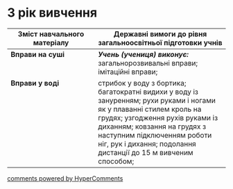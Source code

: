 <div id="hypercomments_widget" class="js-hypercomments-widget invisible"></div>

# 3 рік вивчення

<table>
  <tr>
    <td width="40%" align="center"><b>Зміст навчального матеріалу</b></td>
    <td width="60%" align="center"><b>Державні вимоги до рівня загальноосвітньої підготовки учнів</b></td>
  </tr>
<tbody>
  <tr>
    <td width="40%" style="vertical-align:top !important;">
    <b>Вправи на суші</b>
    </td>
    <td width="60%" style="vertical-align:top !important;">
	   <i><b>Учень (учениця) виконує:</b></i><br>
	   загальнорозвивальні вправи; імітаційні вправи;
	  </td>
  </tr>
  <tr>
    <td width="40%" style="vertical-align:top !important;">
    <b>Вправи у воді</b>
    </td>
    <td width="60%" style="vertical-align:top !important;">
     стрибок у воду з бортика; багатократні видихи у воду із зануренням; рухи руками і ногами як у плаванні стилем кроль на грудях; узгодження рухів руками із диханням; ковзання на грудях з наступним підключенням роботи ніг, рук і дихання; подолання дистанції до 15 м вивченим способом;
    </td>
  </tr>
</tbody>
</table>

<div class="js-hypercomments-container">
<a href="http://hypercomments.com" class="hc-link" title="comments widget">comments powered by HyperComments</a>
</div>
